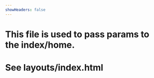 ```yaml
---
showHeaders: false
---
```


# This file is used to pass params to the index/home.
# See layouts/index.html
